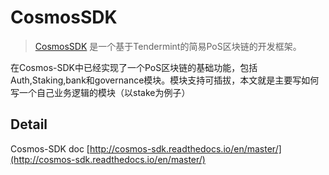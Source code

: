 # CosmosSDK
> [CosmosSDK](http://cosmos-sdk.readthedocs.io/en/master/)
> 是一个基于Tendermint的简易PoS区块链的开发框架。

在Cosmos-SDK中已经实现了一个PoS区块链的基础功能，包括Auth,Staking,bank和governance模块。模块支持可插拔，本文就是主要写如何写一个自己业务逻辑的模块（以stake为例子）
## Detail
Cosmos-SDK doc [http://cosmos-sdk.readthedocs.io/en/master/](http://cosmos-sdk.readthedocs.io/en/master/)
